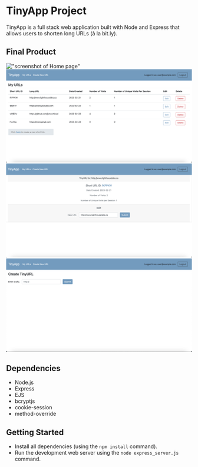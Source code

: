 # TinyApp Project

TinyApp is a full stack web application built with Node and Express that allows users to shorten long URLs (à la bit.ly).

## Final Product

!["screenshot of Home page"](https://github.com/jkmochizuki/tinyapp/blob/main/docs/index.png)
!["screenshot of URLs page"](https://github.com/jkmochizuki/tinyapp/blob/main/docs/urls-page.png)
!["screenshot of URLs/id page"](https://github.com/jkmochizuki/tinyapp/blob/main/docs/urls:id-page.png)
!["screenshot of URLs/new page"](https://github.com/jkmochizuki/tinyapp/blob/main/docs/urls:new-page.png)

## Dependencies

- Node.js
- Express
- EJS
- bcryptjs
- cookie-session
- method-override

## Getting Started

- Install all dependencies (using the `npm install` command).
- Run the development web server using the `node express_server.js` command.

